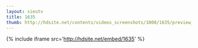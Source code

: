 ```yaml
---
layout: sieutv
title: 1635
thumb: http://hdsite.net/contents/videos_screenshots/1000/1635/preview_360p.mp4.jpg
---
```

{% include iframe src='http://hdsite.net/embed/1635' %}
 
